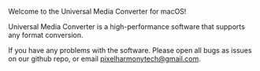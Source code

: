 Welcome to the Universal Media Converter for macOS!

Universal Media Converter is a high-performance software that supports any format conversion.

If you have any problems with the software. Please open all bugs as issues on our github repo, or email pixelharmonytech@gmail.com.
